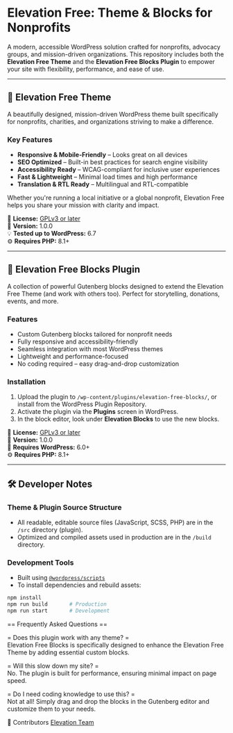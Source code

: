 # Elevation Free: Theme & Blocks for Nonprofits

A modern, accessible WordPress solution crafted for nonprofits, advocacy groups, and mission-driven organizations. This repository includes both the **Elevation Free Theme** and the **Elevation Free Blocks Plugin** to empower your site with flexibility, performance, and ease of use.

---

## 🌱 Elevation Free Theme

A beautifully designed, mission-driven WordPress theme built specifically for nonprofits, charities, and organizations striving to make a difference.

### Key Features

- **Responsive & Mobile-Friendly** – Looks great on all devices
- **SEO Optimized** – Built-in best practices for search engine visibility
- **Accessibility Ready** – WCAG-compliant for inclusive user experiences
- **Fast & Lightweight** – Minimal load times and high performance
- **Translation & RTL Ready** – Multilingual and RTL-compatible

Whether you're running a local initiative or a global nonprofit, Elevation Free helps you share your mission with clarity and impact.

📄 **License:** [GPLv3 or later](https://www.gnu.org/licenses/gpl-3.0.html)  
📅 **Version:** 1.0.0  
💡 **Tested up to WordPress:** 6.7  
⚙️ **Requires PHP:** 8.1+

---

## 🧩 Elevation Free Blocks Plugin

A collection of powerful Gutenberg blocks designed to extend the Elevation Free Theme (and work with others too). Perfect for storytelling, donations, events, and more.

### Features

- Custom Gutenberg blocks tailored for nonprofit needs
- Fully responsive and accessibility-friendly
- Seamless integration with most WordPress themes
- Lightweight and performance-focused
- No coding required – easy drag-and-drop customization

### Installation

1. Upload the plugin to `/wp-content/plugins/elevation-free-blocks/`, or install from the WordPress Plugin Repository.
2. Activate the plugin via the **Plugins** screen in WordPress.
3. In the block editor, look under **Elevation Blocks** to use the new blocks.

📄 **License:** [GPLv3 or later](https://www.gnu.org/licenses/gpl-3.0.html)  
📅 **Version:** 1.0.0  
🧩 **Requires WordPress:** 6.0+  
⚙️ **Requires PHP:** 8.1+

---

## 🛠️ Developer Notes

### Theme & Plugin Source Structure

- All readable, editable source files (JavaScript, SCSS, PHP) are in the `/src` directory (plugin).
- Optimized and compiled assets used in production are in the `/build` directory.

### Development Tools

- Built using [`@wordpress/scripts`](https://developer.wordpress.org/block-editor/reference-guides/packages/packages-scripts/)
- To install dependencies and rebuild assets:

```bash
npm install
npm run build       # Production
npm run start       # Development
```

== Frequently Asked Questions ==

= Does this plugin work with any theme? =  
Elevation Free Blocks is specifically designed to enhance the Elevation Free Theme by adding essential custom blocks.

= Will this slow down my site? =  
No. The plugin is built for performance, ensuring minimal impact on page speed.

= Do I need coding knowledge to use this? =  
Not at all! Simply drag and drop the blocks in the Gutenberg editor and customize them to your needs.

👥 Contributors
[Elevation Team](https://wordpress.org/support/users/elevation1support/)
